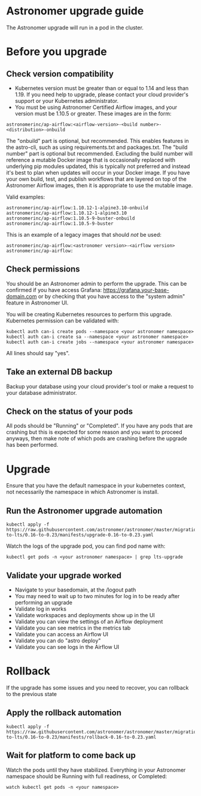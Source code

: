 # Astronomer upgrade guide

The Astronomer upgrade will run in a pod in the cluster.

# Before you upgrade

## Check version compatibility

- Kubernetes version must be greater than or equal to 1.14 and less than 1.19. If you need help to upgrade, please contact your cloud provider's support or your Kubernetes administrator.
- You must be using Astronomer Certified Airflow images, and your version must be 1.10.5 or greater. These images are in the form:

```
astronomerinc/ap-airflow:<airflow-version>-<build number>-<distribution>-onbuild
```

The "onbuild" part is optional, but recommended. This enables features in the astro-cli, such as using requirements.txt and packages.txt. The "build number" part is optional but recommended. Excluding the build number will reference a mutable Docker image that is occasionally replaced with underlying pip modules updated, this is typically not preferred and instead it's best to plan when updates will occur in your Docker image. If you have your own build, test, and publish workflows that are layered on top of the Astronomer Airflow images, then it is appropriate to use the mutable image.

Valid examples:

```
astronomerinc/ap-airflow:1.10.12-1-alpine3.10-onbuild
astronomerinc/ap-airflow:1.10.12-1-alpine3.10
astronomerinc/ap-airflow:1.10.5-9-buster-onbuild
astronomerinc/ap-airflow:1.10.5-9-buster
```

This is an example of a legacy images that should _not_ be used:

```
astronomerinc/ap-airflow:<astronomer version>-<airflow version>
astronomerinc/ap-airflow:
```

## Check permissions

You should be an Astronomer admin to perform the upgrade. This can be confirmed if you have access Grafana: https://grafana.your-base-domain.com or by checking that you have access to the "system admin" feature in Astronomer UI.

You will be creating Kubernetes resources to perform this upgrade. Kubernetes permission can be validated with:

```
kubectl auth can-i create pods --namespace <your astronomer namespace>
kubectl auth can-i create sa --namespace <your astronomer namespace>
kubectl auth can-i create jobs --namespace <your astronomer namespace>
```

All lines should say "yes".

## Take an external DB backup

Backup your database using your cloud provider's tool or make a request to your database administrator.

## Check on the status of your pods

All pods should be "Running" or "Completed". If you have any pods that are crashing but this is expected for some reason and you want to proceed anyways, then make note of which pods are crashing before the upgrade has been performed.

# Upgrade

Ensure that you have the default namespace in your kubernetes context, not necessarily the namespace in which Astronomer is install.

## Run the Astronomer upgrade automation

```
kubectl apply -f https://raw.githubusercontent.com/astronomer/astronomer/master/migrations/scripts/lts-to-lts/0.16-to-0.23/manifests/upgrade-0.16-to-0.23.yaml
```

Watch the logs of the upgrade pod, you can find pod name with:

```
kubectl get pods -n <your astronomer namespace> | grep lts-upgrade
```

## Validate your upgrade worked

- Navigate to your basedomain, at the /logout path
- You may need to wait up to two minutes for log in to be ready after performing an upgrade
- Validate log in works
- Validate workspaces and deployments show up in the UI
- Validate you can view the settings of an Airflow deployment
- Validate you can see metrics in the metrics tab
- Validate you can access an Airflow UI
- Validate you can do "astro deploy"
- Validate you can see logs in the Airflow UI

# Rollback

If the upgrade has some issues and you need to recover, you can rollback to the previous state

## Apply the rollback automation

```
kubectl apply -f https://raw.githubusercontent.com/astronomer/astronomer/master/migrations/scripts/lts-to-lts/0.16-to-0.23/manifests/rollback-0.16-to-0.23.yaml
```

## Wait for platform to come back up

Watch the pods until they have stabilized. Everything in your Astronomer namespace should be Running with full readiness, or Completed:

```
watch kubectl get pods -n <your namespace>
```
